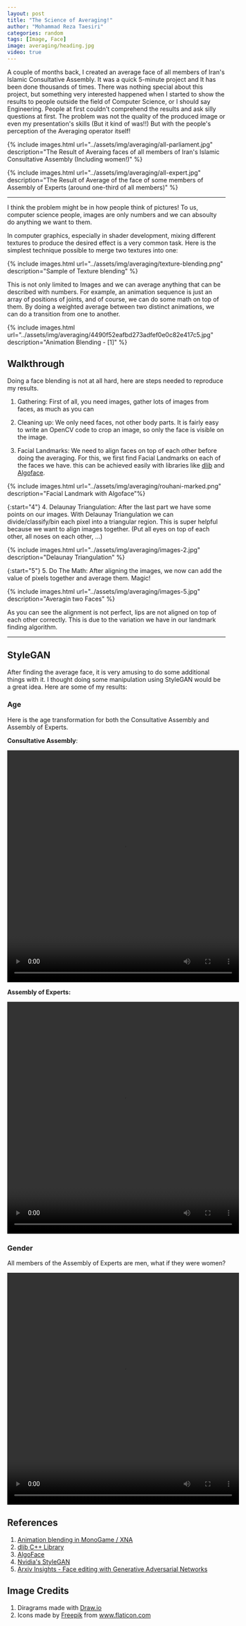 ```yaml
---
layout: post
title: "The Science of Averaging!"
author: "Mohammad Reza Taesiri"
categories: random
tags: [Image, Face]
image: averaging/heading.jpg
video: true
---
```


A couple of months back, I created an average face of all members of Iran's Islamic Consultative Assembly. It was a quick 5-minute project and It has been done thousands of times. There was nothing special about this project, but something very interested happened when I started to show the results to people outside the field of Computer Science, or I should say Engineering. People at first couldn't comprehend the results and ask silly questions at first. The problem was not the quality of the produced image or even my presentation's skills (But it kind of was!!) But with the people's perception of the Averaging operator itself!

{% include images.html url="../assets/img/averaging/all-parliament.jpg" description="The Result of Averaing faces of all members of Iran's Islamic Consultative Assembly (Including women!)" %}

{% include images.html url="../assets/img/averaging/all-expert.jpg" description="The Result of Average of the face of some members of Assembly of Experts (around one-third of all members)" %}

----

I think the problem might be in how people think of pictures! To us, computer science people, images are only numbers and we can absoulty do anything we want to them.

In computer graphics, especially in shader development, mixing different textures to produce the desired effect is a very common task. Here is the simplest technique possible to merge two textures into one:

{% include images.html url="../assets/img/averaging/texture-blending.png" description="Sample of Texture blending" %}

This is not only limited to Images and we can average anything that can be described with numbers. For example, an animation sequence is just an array of positions of joints, and of course, we can do some math on top of them. By doing a weighted average between two distinct animations, we can do a transition from one to another.

{% include images.html url="../assets/img/averaging/4490f52eafbd273adfef0e0c82e417c5.jpg" description="Animation Blending - [1]" %}

## Walkthrough

Doing a face blending is not at all hard, here are steps needed to reproduce my results.

1. Gathering: First of all, you need images, gather lots of images from faces, as much as you can

1. Cleaning up: We only need faces, not other body parts. It is fairly easy to write an OpenCV code to crop an image, so only the face is visible on the image.

1. Facial Landmarks: We need to align faces on top of each other before doing the averaging. For this, we first find Facial Landmarks on each of the faces we have. this can be achieved easily with libraries like [dlib](http://dlib.net/) and [Algoface](https://www.algoface.ai/).

{% include images.html url="../assets/img/averaging/rouhani-marked.png" description="Facial Landmark with Algoface"%}

{:start="4"}
4. Delaunay Triangulation: After the last part we have some points on our images. With Delaunay Triangulation we can divide/classify/bin each pixel into a triangular region. This is super helpful because we want to align images together. (Put all eyes on top of each other, all noses on each other, ...)

{% include images.html url="../assets/img/averaging/images-2.jpg" description="Delaunay Triangulation" %}

{:start="5"}
5. Do The Math: After aligning the images, we now can add the value of pixels together and average them. Magic!

{% include images.html url="../assets/img/averaging/images-5.jpg" description="Averagin two Faces" %}

As you can see the alignment is not perfect, lips are not aligned on top of each other correctly. This is due to the variation we have in our landmark finding algorithm.

----

## StyleGAN

After finding the average face, it is very amusing to do some additional things with it. I thought doing some manipulation using StyleGAN would be a great idea. Here are some of my results:

### Age

Here is the age transformation for both the Consultative Assembly and  Assembly of Experts.

**Consultative Assembly**:

<p style="text-align: center;"><video id="scenario-1" class="video-js vjs-default-skin vjs-big-play-centered" controls
 preload="auto" width="535" height="535" data-setup='{}'>
  <source src="../assets/videos/averaging/video_1_age_p.webm" type='video/mp4'>
</video></p>

**Assembly of Experts:**

<p style="text-align: center;"><video id="scenario-2" class="video-js vjs-default-skin vjs-big-play-centered" controls
 preload="auto" width="535" height="535" data-setup='{}'>
  <source src="../assets/videos/averaging/video_2_age_e.webm" type='video/mp4'>
</video></p>

### Gender

All members of the Assembly of Experts are men, what if they were women?

<p style="text-align: center;"><video id="scenario-3" class="video-js vjs-default-skin vjs-big-play-centered" controls
 preload="auto" width="535" height="535" data-setup='{}'>
  <source src="../assets/videos/averaging/video_3_gender_e.webm" type='video/mp4'>
</video></p>


## References

1. [Animation blending in MonoGame / XNA](http://vodacek.zvb.cz/archiv/stranka.php?id=736)
1. [dlib C++ Library](http://dlib.net/)
1. [AlgoFace](https://www.algoface.ai)
1. [Nvidia's StyleGAN](https://github.com/NVlabs/stylegan)
1. [Arxiv Insights - Face editing with Generative Adversarial Networks](https://www.youtube.com/watch?v=dCKbRCUyop8)

## Image Credits

1. Diragrams made with [Draw.io](https://www.draw.io/)
1. <div>Icons made by <a href="https://www.flaticon.com/authors/freepik" title="Freepik">Freepik</a> from <a href="https://www.flaticon.com/" title="Flaticon">www.flaticon.com</a></div>